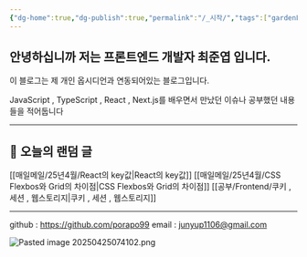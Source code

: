 ```yaml
---
{"dg-home":true,"dg-publish":true,"permalink":"/_시작/","tags":["gardenEntry"],"dgPassFrontmatter":true}
---
```



## 안녕하십니까 저는 프론트엔드 개발자 최준엽 입니다.

이 블로그는 제 개인 옵시디언과 연동되어있는 블로그입니다.

JavaScript , TypeScript , React , Next.js를 배우면서 만났던 이슈나 공부했던 내용들을 적어둡니다

---

## 🎲 오늘의 랜덤 글

[[매일메일/25년4월/React의 key값\|React의 key값]]
[[매일메일/25년4월/CSS Flexbos와 Grid의 차이점\|CSS Flexbos와 Grid의 차이점]]
[[공부/Frontend/쿠키 , 세션 , 웹스토리지\|쿠키 , 세션 , 웹스토리지]]

---

github : https://github.com/porapo99
email : junyup1106@gmail.com

![Pasted image 20250425074102.png](/img/user/_%EC%9C%A0%ED%8B%B8%EB%A6%AC%ED%8B%B0/%EA%B0%9C%EB%B0%9C%EC%9E%90%EB%A3%8C%EC%82%AC%EC%A7%84/Pasted%20image%2020250425074102.png)